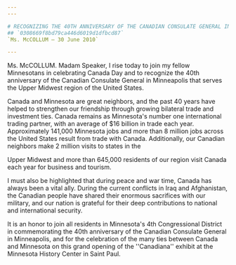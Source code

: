 ```yaml
---
---

# RECOGNIZING THE 40TH ANNIVERSARY OF THE CANADIAN CONSULATE GENERAL IN  MINNEAPOLIS
## `0308669f8bd79ca446d6019d1dfbcd87`
`Ms. McCOLLUM — 30 June 2010`

---
```



Ms. McCOLLUM. Madam Speaker, I rise today to join my fellow 
Minnesotans in celebrating Canada Day and to recognize the 40th 
anniversary of the Canadian Consulate General in Minneapolis that 
serves the Upper Midwest region of the United States.

Canada and Minnesota are great neighbors, and the past 40 years have 
helped to strengthen our friendship through growing bilateral trade and 
investment ties. Canada remains as Minnesota's number one international 
trading partner, with an average of $16 billion in trade each year. 
Approximately 141,000 Minnesota jobs and more than 8 million jobs 
across the United States result from trade with Canada. Additionally, 
our Canadian neighbors make 2 million visits to states in the


Upper Midwest and more than 645,000 residents of our region visit 
Canada each year for business and tourism.

I must also be highlighted that during peace and war time, Canada has 
always been a vital ally. During the current conflicts in Iraq and 
Afghanistan, the Canadian people have shared their enormous sacrifices 
with our military, and our nation is grateful for their deep 
contributions to national and international security.

It is an honor to join all residents in Minnesota's 4th Congressional 
District in commemorating the 40th anniversary of the Canadian 
Consulate General in Minneapolis, and for the celebration of the many 
ties between Canada and Minnesota on this grand opening of the 
''Canadiana'' exhibit at the Minnesota History Center in Saint Paul.

